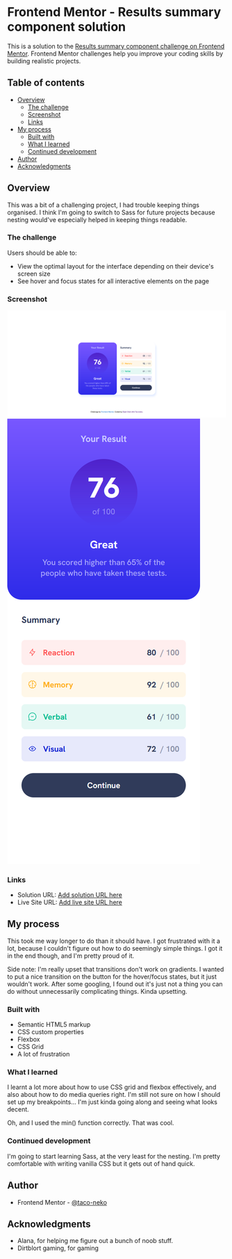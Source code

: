 # Frontend Mentor - Results summary component solution

This is a solution to the [Results summary component challenge on Frontend Mentor](https://www.frontendmentor.io/challenges/results-summary-component-CE_K6s0maV). Frontend Mentor challenges help you improve your coding skills by building realistic projects. 

## Table of contents

- [Overview](#overview)
  - [The challenge](#the-challenge)
  - [Screenshot](#screenshot)
  - [Links](#links)
- [My process](#my-process)
  - [Built with](#built-with)
  - [What I learned](#what-i-learned)
  - [Continued development](#continued-development)
- [Author](#author)
- [Acknowledgments](#acknowledgments)

## Overview

This was a bit of a challenging project, I had trouble keeping things organised. I think I'm going to switch to Sass for future projects because nesting would've especially helped in keeping things readable.

### The challenge

Users should be able to:

- View the optimal layout for the interface depending on their device's screen size
- See hover and focus states for all interactive elements on the page

### Screenshot

![](./assets/images/screenshot-desktop.png)
![](./assets/images/screenshot-mobile.png)

### Links

- Solution URL: [Add solution URL here](https://your-solution-url.com)
- Live Site URL: [Add live site URL here](https://your-live-site-url.com)

## My process

This took me way longer to do than it should have. I got frustrated with it a lot, because I couldn't figure out how to do seemingly simple things. I got it in the end though, and I'm pretty proud of it.

Side note: I'm really upset that transitions don't work on gradients. I wanted to put a nice transition on the button for the hover/focus states, but it just wouldn't work. After some googling, I found out it's just not a thing you can do without unnecessarily complicating things. Kinda upsetting.

### Built with

- Semantic HTML5 markup
- CSS custom properties
- Flexbox
- CSS Grid
- A lot of frustration

### What I learned

I learnt a lot more about how to use CSS grid and flexbox effectively, and also about how to do media queries right. I'm still not sure on how I should set up my breakpoints... I'm just kinda going along and seeing what looks decent.

Oh, and I used the min() function correctly. That was cool. 

### Continued development

I'm going to start learning Sass, at the very least for the nesting. I'm pretty comfortable with writing vanilla CSS but it gets out of hand quick.

## Author

- Frontend Mentor - [@taco-neko](https://www.frontendmentor.io/profile/taco-neko)

## Acknowledgments

- Alana, for helping me figure out a bunch of noob stuff.
- Dirtblort gaming, for gaming
